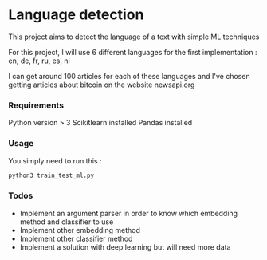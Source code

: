 # Language detection

This project aims to detect the language of a text with simple ML techniques

For this project, I will use 6 different languages for the first implementation : en, de, fr, ru, es, nl

I can get around 100 articles for each of these languages and I've chosen getting articles about bitcoin on the website newsapi.org

### Requirements

Python version > 3
Scikitlearn installed
Pandas installed

### Usage

You simply need to run this :

``` bash
python3 train_test_ml.py
```

### Todos

* Implement an argument parser in order to know which embedding method and classifier to
  use
* Implement other embedding method
* Implement other classifier method
* Implement a solution with deep learning but will need more data
